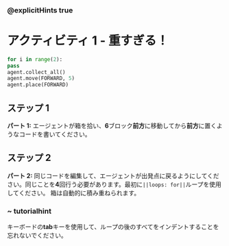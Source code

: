 ### @explicitHints true
# アクティビティ 1 - 重すぎる！

```python
for i in range(2):
pass
agent.collect_all()
agent.move(FORWARD, 5)
agent.place(FORWARD)
```

## ステップ 1
**パート 1:** エージェントが箱を拾い、**6**ブロック**前方**に移動してから**前方**に置くようなコードを書いてください。

## ステップ 2
**パート 2:** 同じコードを編集して、エージェントが出発点に戻るようにしてください。同じことを**4**回行う必要があります。最初に`||loops: for||`ループを使用してください。
箱は自動的に積み重ねられます。
### ~ tutorialhint 
キーボードの**tab**キーを使用して、ループの後のすべてをインデントすることを忘れないでください。
